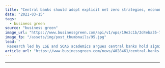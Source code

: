 ```yaml
---
title: "Central banks should adopt explicit net zero strategies, economists argue"
date: "2021-03-15"
tags: 
  - business green
source: "business green"
image_url: "https://www.businessgreen.com/api/v1/wps/19e2c1b/2d4eba35-78cc-4db7-bcb2-dced583516a5/3/iStock-1202102235-bank-of-england-185x114.jpg"
image_fp: "/assets/img/post_thumbnails/95.jpg"
lead: "
 Research led by LSE and SOAS academics argues central banks hold significant sway over the wider financial system's ability to reach net zero ..."
article_url: "https://www.businessgreen.com/news/4028461/central-banks-adopt-explicit-net-zero-strategies-economists-argue"
---
```


---
